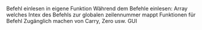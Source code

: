 Befehl einlesen in eigene Funktion
Während dem Befehle einlesen: Array welches Intex des Befehls zur globalen zeilennummer mappt
Funktionen für Befehl
Zugänglich machen von Carry, Zero usw.
GUI